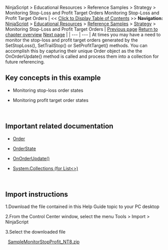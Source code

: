 ﻿
NinjaScript > Educational Resources > Reference Samples > Strategy > Monitoring Stop-Loss and Profit Target Orders
Monitoring Stop-Loss and Profit Target Orders
| << [Click to Display Table of Contents](monitoring_stop-loss_and_profi.md) >> **Navigation:**     [NinjaScript](ninjascript-1.md) > [Educational Resources](educational_resources-1.md) > [Reference Samples](reference_samples-1.md) > [Strategy](strategy2-1.md) > Monitoring Stop-Loss and Profit Target Orders | [Previous page](monitoring_for_and_trading_a_b-1.md) [Return to chapter overview](strategy2-1.md) [Next page](plotting_from_within_a_ninjasc-1.md) |
| --- | --- |
At times you may have a need to monitor the stop-loss and profit target orders generated by the SetStopLoss(), SetTrailStop() or SetProfitTarget() methods. You can accomplish this by capturing their unique Order object as the the OnOrderUpdate() method is called and process them into a collection for future referencing.
 
## Key concepts in this example
- Monitoring stop-loss order states

- Monitoring profit target order states

 
## Important related documentation
- [Order](order-1.md)

- [OrderState](order-1.md)

- [OnOrderUpdate()](onorderupdate-1.md)

- [System.Collections (for List<>)](http://msdn.microsoft.com/en-us/library/system.collections.aspx)

 
## Import instructions
1.Download the file contained in this Help Guide topic to your PC desktop

2.From the Control Center window, select the menu Tools > Import > NinjaScript

3.Select the downloaded file

 
[SampleMonitorStopProfit_NT8.zip](samples/SampleMonitorStopProfit_NT8.zip)
